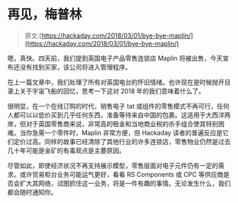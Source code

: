# 再见，梅普林

> 原文:[https://hackaday.com/2018/03/01/bye-bye-maplin/](https://hackaday.com/2018/03/01/bye-bye-maplin/)

嗯，真快。四天前，我们提到英国电子产品零售连锁店 Maplin 将被出售，今天宣布还没有找到买家，该公司将进入管理程序。

在上一篇文章中，我们处理了所有对英国电台的怀旧情绪。也许现在是时候抛开目录上关于宇宙飞船的回忆，思考一下这对 2018 年的我们意味着什么了。

很明显，在一个在线订购的时代，销售电子 tat 或组件的零售模式不再可行，任何人都可以以低价买到几乎任何东西，准备等待来自中国的包裹。这适用于大西洋两岸，但对于英国零售商来说，非常高的租金和当地商业税的杀手组合使其特别困难。当你急需一个零件时，Maplin 非常方便，但 Hackaday 读者的普遍反应是它们定价过高。同样的故事已经清除了其他行业的许多连锁店，零售物业仍然是过去几十年可能是金矿的有毒观点是主要原因。

尽管如此，即使经济状况不再支持展示模型，零售层面对电子元件仍有一定的需求。或许贸易柜台业务可能运气更好，看看 RS Components 或 CPC 等供应商是否会扩大其网络，试图抓住这一业务，将是一件有趣的事情。无论发生什么，我们都会随时通知你。